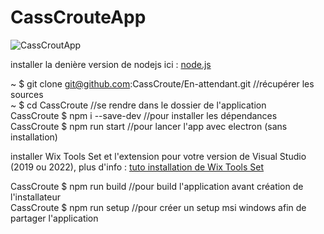 # CassCrouteApp   
    
![CassCroutApp](https://github.com/CassCroute/En-attendant/blob/main/IMG/CassCrouteApp.png)    
    
installer la denière version de nodejs ici : [node.js](https://nodejs.org/fr/)    
    
~ $ git clone git@github.com:CassCroute/En-attendant.git //récupérer les sources     
~ $ cd CassCroute //se rendre dans le dossier de l'application    
CassCroute $ npm i --save-dev //pour installer les dépendances    
CassCroute $ npm run start //pour lancer l'app avec electron (sans installation)      
   
installer Wix Tools Set et l'extension pour votre version de Visual Studio (2019 ou 2022), plus d'info : [tuto installation de Wix Tools Set](https://ourcodeworld.com/articles/read/927/how-to-create-a-msi-installer-in-windows-for-an-electron-framework-application)    
    
CassCroute $ npm run build  //pour build l'application avant création de l'installateur    
CassCroute $ npm run setup  //pour créer un setup msi windows afin de partager l'application    